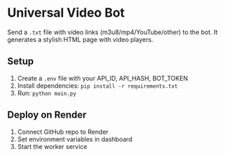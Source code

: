 # Universal Video Bot

Send a `.txt` file with video links (m3u8/mp4/YouTube/other) to the bot. It generates a stylish HTML page with video players.

## Setup
1. Create a `.env` file with your API_ID, API_HASH, BOT_TOKEN
2. Install dependencies: `pip install -r requirements.txt`
3. Run: `python main.py`

## Deploy on Render
1. Connect GitHub repo to Render
2. Set environment variables in dashboard
3. Start the worker service